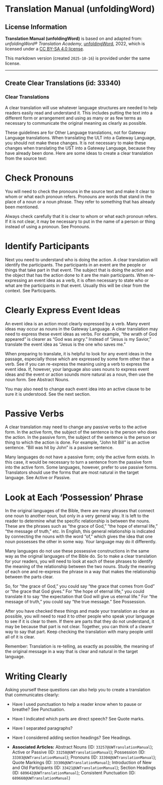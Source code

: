 # Translation Manual (unfoldingWord)

## License Information

**Translation Manual (unfoldingWord)** is based on and adapted from: _unfoldingWord® Translation Academy_, [unfoldingWord](https://unfoldingword.org/utw), 2022, which is licensed under a [CC BY-SA 4.0 license](https://creativecommons.org/licenses/by-sa/4.0/legalcode.en).

This markdown version (created `2025-10-16`) is provided under the same license.



--------------------------------

## Create Clear Translations (id: 33340)

### Clear Translations

A clear translation will use whatever language structures are needed to help readers easily read and understand it. This includes putting the text into a different form or arrangement and using as many or as few terms as necessary to communicate the original meaning as clearly as possible.

These guidelines are for Other Language translations, not for Gateway Language translations. When translating the ULT into a Gateway Language, you should not make these changes. It is not necessary to make these changes when translating the UST into a Gateway Language, because they have already been done. Here are some ideas to create a clear translation from the source text:

Check Pronouns
==============

You will need to check the pronouns in the source text and make it clear to whom or what each pronoun refers. Pronouns are words that stand in the place of a noun or a noun phrase. They refer to something that has already been mentioned.

Always check carefully that it is clear to whom or what each pronoun refers. If it is not clear, it may be necessary to put in the name of a person or thing instead of using a pronoun. See Pronouns.

Identify Participants
=====================

Next you need to understand who is doing the action. A clear translation will identify the participants. The participants in an event are the people or things that take part in that event. The subject that is doing the action and the object that has the action done to it are the main participants. When re\-expressing an event idea as a verb, it is often necessary to state who or what are the participants in that event. Usually this will be clear from the context. See Participants.

Clearly Express Event Ideas
===========================

An event idea is an action most clearly expressed by a verb. Many event ideas may occur as nouns in the Gateway Language. A clear translation may need to express these event ideas as verbs. For example, “the wrath of God appeared” is clearer as “God was angry.” Instead of “Jesus is my Savior,” translate the event idea as “Jesus is the one who saves me.”

When preparing to translate, it is helpful to look for any event ideas in the passage, especially those which are expressed by some form other than a verb. See if you can re\-express the meaning using a verb to express the event idea. If, however, your language also uses nouns to express event ideas and the event or action sounds more natural as a noun, then use the noun form. See Abstract Nouns.

You may also need to change each event idea into an active clause to be sure it is understood. See the next section.

Passive Verbs
=============

A clear translation may need to change any passive verbs to the active form. In the active form, the subject of the sentence is the person who does the action. In the passive form, the subject of the sentence is the person or thing to which the action is done. For example, “John hit Bill” is an active sentence. “Bill was hit by John” is a passive sentence.

Many languages do not have a passive form; only the active form exists. In this case, it would be necessary to turn a sentence from the passive form into the active form. Some languages, however, prefer to use passive forms. Translators should use the forms that are most natural in the target language. See Active or Passive.

Look at Each ‘Possession’ Phrase
================================

In the original languages of the Bible, there are many phrases that connect one noun to another noun, but only in a very general way. It is left to the reader to determine what the specific relationship is between the nouns. These are the phrases such as “the grace of God,” “the hope of eternal life,” “the message of truth,” etc. In English, this general relationship is indicated by connecting the nouns with the word “of,” which gives the idea that one noun possesses the other in some way. Your language may do it differently.

Many languages do not use these possessive constructions in the same way as the original languages of the Bible do. So to make a clear translation for your readers, you will need to look at each of these phrases to identify the meaning of the relationship between the two nouns. Study the meaning of each one and re\-express the phrase in a way that makes the relationship between the parts clear.

So, for “the grace of God,” you could say “the grace that comes from God” or “the grace that God gives.” For “the hope of eternal life,” you could translate it to say “the expectation that God will give us eternal life.” For “the message of truth,” you could say “the true message.” See Possession.

After you have checked these things and made your translation as clear as possible, you will need to read it to other people who speak your language to see if it is clear to them. If there are parts that they do not understand, it may be because that part is not clear. Together, you can think of a clearer way to say that part. Keep checking the translation with many people until all of it is clear.

Remember: Translation is re\-telling, as exactly as possible, the meaning of the original message in a way that is clear and natural in the target language.

Writing Clearly
===============

Asking yourself these questions can also help you to create a translation that communicates clearly:

* Have I used punctuation to help a reader know when to pause or breathe? See Punctuation.
* Have I indicated which parts are direct speech? See Quote marks.
* Have I separated paragraphs?
* Have I considered adding section headings? See Headings.

* **Associated Articles:** Abstract Nouns (ID: `33257@UWTranslationManual`); Active or Passive (ID: `33258@UWTranslationManual`); Possession (ID: `33303@UWTranslationManual`); Pronouns (ID: `33304@UWTranslationManual`); Quote Markings (ID: `33306@UWTranslationManual`); Introduction of New and Old Participants (ID: `33421@UWTranslationManual`); Section Headings (ID: `689642@UWTranslationManual`); Consistent Punctuation (ID: `689660@UWTranslationManual`)

